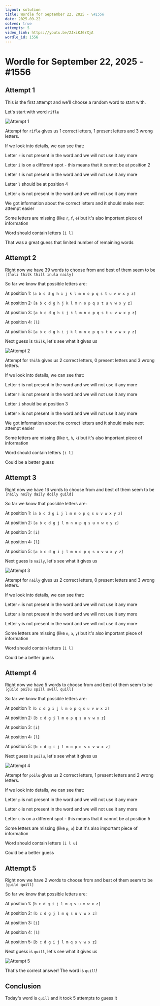 ```yaml
---
layout: solution
title: Wordle for September 22, 2025 - \#1556
date: 2025-09-22
solved: true
attempts: 5
video_link: https://youtu.be/2JxiKJ6rXjA
wordle_id: 1556
---
```


# Wordle for September 22, 2025 - \#1556

## Attempt 1

This is the first attempt and we'll choose a random word to start with.

Let's start with word `rifle`

![Attempt 1](2025-09-22/attempt-1.png)

Attempt for `rifle` gives us 1 correct letters, 1 present letters and 3 wrong letters.

If we look into details, we can see that:

Letter `r` is not present in the word and we will not use it any more

Letter `i` is on a different spot - this means that it cannot be at position 2

Letter `f` is not present in the word and we will not use it any more

Letter `l` should be at position 4

Letter `e` is not present in the word and we will not use it any more

We got information about the correct letters and it should make next attempt easier

Some letters are missing (like `r`, `f`, `e`) but it's also important piece of information

Word should contain letters `[i l]`

That was a great guess that limited number of remaining words



## Attempt 2

Right now we have 39 words to choose from and best of them seem to be `[tholi thilk thill inula naily]`

So far we know that possible letters are:

At position 1: `[a b c d g h i j k l m n o p q s t u v w x y z]`

At position 2: `[a b c d g h j k l m n o p q s t u v w x y z]`

At position 3: `[a b c d g h i j k l m n o p q s t u v w x y z]`

At position 4: `[l]`

At position 5: `[a b c d g h i j k l m n o p q s t u v w x y z]`

Next guess is `thilk`, let's see what it gives us

![Attempt 2](2025-09-22/attempt-2.png)

Attempt for `thilk` gives us 2 correct letters, 0 present letters and 3 wrong letters.

If we look into details, we can see that:

Letter `t` is not present in the word and we will not use it any more

Letter `h` is not present in the word and we will not use it any more

Letter `i` should be at position 3

Letter `k` is not present in the word and we will not use it any more

We got information about the correct letters and it should make next attempt easier

Some letters are missing (like `t`, `h`, `k`) but it's also important piece of information

Word should contain letters `[i l]`

Could be a better guess



## Attempt 3

Right now we have 16 words to choose from and best of them seem to be `[naily noily daily doily guild]`

So far we know that possible letters are:

At position 1: `[a b c d g i j l m n o p q s u v w x y z]`

At position 2: `[a b c d g j l m n o p q s u v w x y z]`

At position 3: `[i]`

At position 4: `[l]`

At position 5: `[a b c d g i j l m n o p q s u v w x y z]`

Next guess is `naily`, let's see what it gives us

![Attempt 3](2025-09-22/attempt-3.png)

Attempt for `naily` gives us 2 correct letters, 0 present letters and 3 wrong letters.

If we look into details, we can see that:

Letter `n` is not present in the word and we will not use it any more

Letter `a` is not present in the word and we will not use it any more

Letter `y` is not present in the word and we will not use it any more

Some letters are missing (like `n`, `a`, `y`) but it's also important piece of information

Word should contain letters `[i l]`

Could be a better guess



## Attempt 4

Right now we have 5 words to choose from and best of them seem to be `[guild poilu spill swill quill]`

So far we know that possible letters are:

At position 1: `[b c d g i j l m o p q s u v w x z]`

At position 2: `[b c d g j l m o p q s u v w x z]`

At position 3: `[i]`

At position 4: `[l]`

At position 5: `[b c d g i j l m o p q s u v w x z]`

Next guess is `poilu`, let's see what it gives us

![Attempt 4](2025-09-22/attempt-4.png)

Attempt for `poilu` gives us 2 correct letters, 1 present letters and 2 wrong letters.

If we look into details, we can see that:

Letter `p` is not present in the word and we will not use it any more

Letter `o` is not present in the word and we will not use it any more

Letter `u` is on a different spot - this means that it cannot be at position 5

Some letters are missing (like `p`, `o`) but it's also important piece of information

Word should contain letters `[i l u]`

Could be a better guess



## Attempt 5

Right now we have 2 words to choose from and best of them seem to be `[guild quill]`

So far we know that possible letters are:

At position 1: `[b c d g i j l m q s u v w x z]`

At position 2: `[b c d g j l m q s u v w x z]`

At position 3: `[i]`

At position 4: `[l]`

At position 5: `[b c d g i j l m q s v w x z]`

Next guess is `quill`, let's see what it gives us

![Attempt 5](2025-09-22/attempt-5.png)

That's the correct answer! The word is `quill`!

## Conclusion

Today's word is `quill` and it took 5 attempts to guess it

